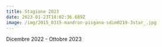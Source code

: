 ```yaml
---
title: Stagione 2023
date: 2023-01-23T18:02:36.689Z
image: /img/2015_0315-mandron-pisgana-sdim0219-3star_.jpg
---
```

Dicembre 2022 - Ottobre 2023